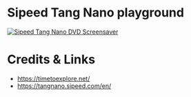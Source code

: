 # Sipeed Tang Nano playground

[![Sipeed Tang Nano DVD Screensaver](https://img.youtube.com/vi/9v0jP-fWc3Q/0.jpg)](https://www.youtube.com/watch?v=9v0jP-fWc3Q)

# Credits & Links

* https://timetoexplore.net/
* https://tangnano.sipeed.com/en/